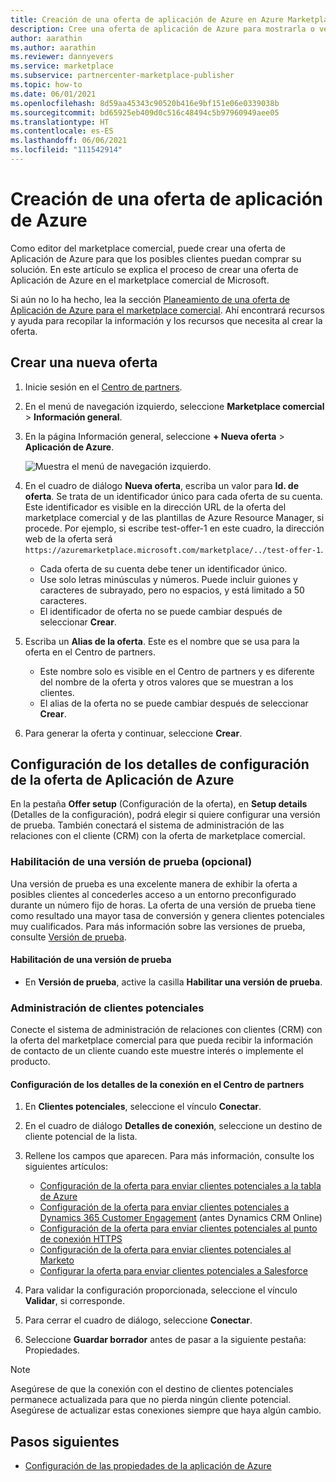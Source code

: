 ```yaml
---
title: Creación de una oferta de aplicación de Azure en Azure Marketplace
description: Cree una oferta de aplicación de Azure para mostrarla o venderla en Azure Marketplace o mediante el programa de proveedores de soluciones en la nube (CSP) con el portal del marketplace comercial.
author: aarathin
ms.author: aarathin
ms.reviewer: dannyevers
ms.service: marketplace
ms.subservice: partnercenter-marketplace-publisher
ms.topic: how-to
ms.date: 06/01/2021
ms.openlocfilehash: 8d59aa45343c90520b416e9bf151e06e0339038b
ms.sourcegitcommit: bd65925eb409d0c516c48494c5b97960949aee05
ms.translationtype: HT
ms.contentlocale: es-ES
ms.lasthandoff: 06/06/2021
ms.locfileid: "111542914"
---
```

# <a name="create-an-azure-application-offer"></a>Creación de una oferta de aplicación de Azure

Como editor del marketplace comercial, puede crear una oferta de Aplicación de Azure para que los posibles clientes puedan comprar su solución. En este artículo se explica el proceso de crear una oferta de Aplicación de Azure en el marketplace comercial de Microsoft.

Si aún no lo ha hecho, lea la sección [Planeamiento de una oferta de Aplicación de Azure para el marketplace comercial](plan-azure-application-offer.md). Ahí encontrará recursos y ayuda para recopilar la información y los recursos que necesita al crear la oferta.

## <a name="create-a-new-offer"></a>Crear una nueva oferta

1. Inicie sesión en el [Centro de partners](https://partner.microsoft.com/dashboard/home).

1. En el menú de navegación izquierdo, seleccione **Marketplace comercial** > **Información general**.

1. En la página Información general, seleccione **+ Nueva oferta** > **Aplicación de Azure**.

    ![Muestra el menú de navegación izquierdo.](./media/create-new-azure-app-offer/new-offer-azure-app.png)

1. En el cuadro de diálogo **Nueva oferta**, escriba un valor para **Id. de oferta**. Se trata de un identificador único para cada oferta de su cuenta. Este identificador es visible en la dirección URL de la oferta del marketplace comercial y de las plantillas de Azure Resource Manager, si procede. Por ejemplo, si escribe test-offer-1 en este cuadro, la dirección web de la oferta será `https://azuremarketplace.microsoft.com/marketplace/../test-offer-1`.

     * Cada oferta de su cuenta debe tener un identificador único.
     * Use solo letras minúsculas y números. Puede incluir guiones y caracteres de subrayado, pero no espacios, y está limitado a 50 caracteres.
     * El identificador de oferta no se puede cambiar después de seleccionar **Crear**.

1. Escriba un **Alias de la oferta**. Este es el nombre que se usa para la oferta en el Centro de partners.

     * Este nombre solo es visible en el Centro de partners y es diferente del nombre de la oferta y otros valores que se muestran a los clientes.
     * El alias de la oferta no se puede cambiar después de seleccionar **Crear**.

1. Para generar la oferta y continuar, seleccione **Crear**.

## <a name="configure-your-azure-application-offer-setup-details"></a>Configuración de los detalles de configuración de la oferta de Aplicación de Azure

En la pestaña **Offer setup** (Configuración de la oferta), en **Setup details** (Detalles de la configuración), podrá elegir si quiere configurar una versión de prueba. También conectará el sistema de administración de las relaciones con el cliente (CRM) con la oferta de marketplace comercial.

### <a name="enable-a-test-drive-optional"></a>Habilitación de una versión de prueba (opcional)

Una versión de prueba es una excelente manera de exhibir la oferta a posibles clientes al concederles acceso a un entorno preconfigurado durante un número fijo de horas. La oferta de una versión de prueba tiene como resultado una mayor tasa de conversión y genera clientes potenciales muy cualificados. Para más información sobre las versiones de prueba, consulte [Versión de prueba](plan-azure-application-offer.md#test-drive).

#### <a name="to-enable-a-test-drive"></a>Habilitación de una versión de prueba

- En **Versión de prueba**, active la casilla **Habilitar una versión de prueba**.

### <a name="customer-lead-management"></a>Administración de clientes potenciales

Conecte el sistema de administración de relaciones con clientes (CRM) con la oferta del marketplace comercial para que pueda recibir la información de contacto de un cliente cuando este muestre interés o implemente el producto.

#### <a name="to-configure-the-connection-details-in-partner-center"></a>Configuración de los detalles de la conexión en el Centro de partners

1. En **Clientes potenciales**, seleccione el vínculo **Conectar**.
1. En el cuadro de diálogo **Detalles de conexión**, seleccione un destino de cliente potencial de la lista.
1. Rellene los campos que aparecen. Para más información, consulte los siguientes artículos:

   - [Configuración de la oferta para enviar clientes potenciales a la tabla de Azure](partner-center-portal/commercial-marketplace-lead-management-instructions-azure-table.md#configure-your-offer-to-send-leads-to-the-azure-table)
   - [Configuración de la oferta para enviar clientes potenciales a Dynamics 365 Customer Engagement](partner-center-portal/commercial-marketplace-lead-management-instructions-dynamics.md#configure-your-offer-to-send-leads-to-dynamics-365-customer-engagement) (antes Dynamics CRM Online)
   - [Configuración de la oferta para enviar clientes potenciales al punto de conexión HTTPS](partner-center-portal/commercial-marketplace-lead-management-instructions-https.md#configure-your-offer-to-send-leads-to-the-https-endpoint)
   - [Configuración de la oferta para enviar clientes potenciales al Marketo](partner-center-portal/commercial-marketplace-lead-management-instructions-marketo.md#configure-your-offer-to-send-leads-to-marketo)
   - [Configurar la oferta para enviar clientes potenciales a Salesforce](partner-center-portal/commercial-marketplace-lead-management-instructions-salesforce.md#configure-your-offer-to-send-leads-to-salesforce)

1. Para validar la configuración proporcionada, seleccione el vínculo **Validar**, si corresponde.
1. Para cerrar el cuadro de diálogo, seleccione **Conectar**.
1. Seleccione **Guardar borrador** antes de pasar a la siguiente pestaña: Propiedades.

> [!NOTE]
> Asegúrese de que la conexión con el destino de clientes potenciales permanece actualizada para que no pierda ningún cliente potencial. Asegúrese de actualizar estas conexiones siempre que haya algún cambio.

## <a name="next-steps"></a>Pasos siguientes

- [Configuración de las propiedades de la aplicación de Azure](azure-app-properties.md)
